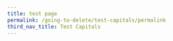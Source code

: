 ```yaml
---
title: test page
permalink: /going-to-delete/test-capitals/permalink
third_nav_title: Test Capitals
---
```

